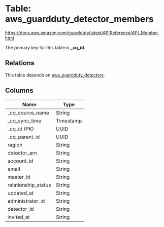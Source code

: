 # Table: aws_guardduty_detector_members

https://docs.aws.amazon.com/guardduty/latest/APIReference/API_Member.html

The primary key for this table is **_cq_id**.

## Relations
This table depends on [aws_guardduty_detectors](aws_guardduty_detectors.md).


## Columns
| Name          | Type          |
| ------------- | ------------- |
|_cq_source_name|String|
|_cq_sync_time|Timestamp|
|_cq_id (PK)|UUID|
|_cq_parent_id|UUID|
|region|String|
|detector_arn|String|
|account_id|String|
|email|String|
|master_id|String|
|relationship_status|String|
|updated_at|String|
|administrator_id|String|
|detector_id|String|
|invited_at|String|